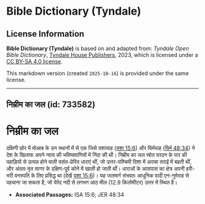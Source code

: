# Bible Dictionary (Tyndale)

## License Information

**Bible Dictionary (Tyndale)** is based on and adapted from: _Tyndale Open Bible Dictionary_, [Tyndale House Publishers](https://tyndaleopenresources.com/), 2023, which is licensed under a [CC BY-SA 4.0 license](https://creativecommons.org/licenses/by-sa/4.0/legalcode.en).

This markdown version (created `2025-10-16`) is provided under the same license.



--------------------------------

## निम्रीम का जल (id: 733582)

निम्रीम का जल
=============

दक्षिणी छोर में मोआब के उन स्थानों में से एक जिसे यशायाह ([यशा 15:6](https://ref.ly/Isa15:6)) और यिर्मयाह ([यिर्म 48:34](https://ref.ly/Jer48:34)) ने देश के खिलाफ अपने न्याय की भविष्यवाणियों में निंदा की थी। निम्रीम का जल स्रोत यरदन के पार की पहाड़ियों से उत्पन्न होने वाली वसंत\-प्रेरित धाराएं थीं, जो उत्तर\-पश्चिमी दिशा में अराबा तराई में बहती थीं, और अंततः मृत सागर के दक्षिण\-पूर्व कोने में खाली हो जाती थीं। धाराओं के आसपास का क्षेत्र अपनी हरी\-भरी वनस्पति के लिए प्रसिद्ध था (देखें [यशा 15:6](https://ref.ly/Isa15:6))। यह जलमार्ग संभवतः आधुनिक वादी एन\-नुमेराह से पहचाना जा सकता है, जो येरेद नदी से लगभग आठ मील (12\.9 किलोमीटर) उत्तर में स्थित है।

* **Associated Passages:** ISA 15:6; JER 48:34

